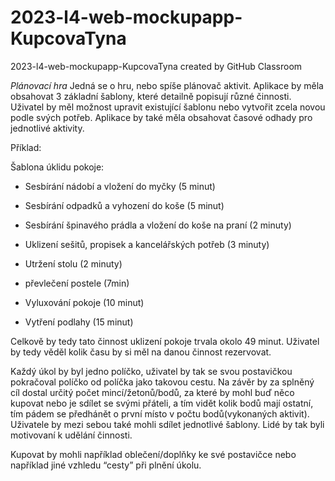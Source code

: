 # 2023-l4-web-mockupapp-KupcovaTyna
2023-l4-web-mockupapp-KupcovaTyna created by GitHub Classroom

*Plánovací hra*
Jedná se o hru, nebo spíše plánovač aktivit. 
Aplikace by měla obsahovat 3 základní šablony, které detailně popisují různé činnosti. Uživatel by měl možnost upravit existující šablonu nebo vytvořit zcela novou podle svých potřeb. Aplikace by také měla obsahovat časové odhady pro jednotlivé aktivity.

Příklad: 

Šablona úklidu pokoje:

- Sesbírání nádobí a vložení do myčky (5 minut)

- Sesbírání odpadků a vyhození do koše (5 minut)

- Sesbírání špinavého prádla a vložení do koše na praní (2 minuty)

- Uklizení sešitů, propisek a kancelářských potřeb (3 minuty)

- Utržení stolu (2 minuty)

- převlečení postele (7min)

- Vyluxování pokoje (10 minut)

- Vytření podlahy (15 minut)



Celkově by tedy tato činnost uklizení pokoje trvala okolo 49 minut. Uživatel by tedy věděl kolik času by si měl na danou činnost rezervovat. 

Každý úkol by byl jedno políčko, uživatel by tak se svou postavičkou pokračoval políčko od políčka jako takovou cestu. Na závěr by za splněný cíl dostal určitý počet mincí/žetonů/bodů, za které by mohl buď něco kupovat nebo je sdílet se svými přáteli, a tím vidět kolik bodů mají ostatní, tím pádem se předhánět o první místo v počtu bodů(vykonaných aktivit). Uživatele by mezi sebou také mohli sdílet jednotlivé šablony. Lidé by tak byli motivovaní k udělání činnosti. 

Kupovat by mohli například oblečení/doplňky ke své postavičce nebo například jiné vzhledu “cesty” při plnění úkolu.

